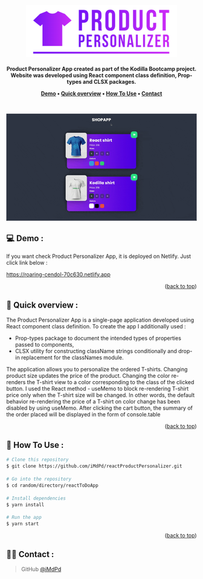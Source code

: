 <a id="readme-top"></a>

<p align="center">
  <br>
 <img src="./public/main-logo.png" alt="logo" width="400"></a>
</p>

<h4 align="center">Product Personalizer App created as part of the Kodilla Bootcamp project. <br /> Website was developed using React component class definition, Prop-types and CLSX packages.

<br/>

<p align="center">
  <a href="#demo">Demo</a> •
  <a href="#overview">Quick overview</a> •
  <a href="#how-to-use">How To Use</a> •
  <a href="#contact">Contact</a>
</p>

<br />

<p align="center">
  <img src="./public/overview.gif" alt="animated" />
<p>

## 💻 <a id="demo">Demo :</a>

If you want check Product Personalizer App, it is deployed on Netlify. Just click link below :
<br />

https://roaring-cendol-70c630.netlify.app

<p align="right">(<a href="#readme-top">back to top</a>)</p>

## 🚀 <a id="overview">Quick overview :</a>

The Product Personalizer App is a single-page application developed using React component class definition. To create the app I additionally used :

- Prop-types package to document the intended types of properties passed to components,
- CLSX utility for constructing className strings conditionally and drop-in replacement for the classNames module.

The application allows you to personalize the ordered T-shirts. Changing product size updates the price of the product. Changing the color re-renders the T-shirt view to a color corresponding to the class of the clicked button. I used the React method - useMemo to block re-rendering T-shirt price only when the T-shirt size will be changed. In other words, the default behavior re-rendering the price of a T-shirt on color change has been disabled by using useMemo. After clicking the cart button, the summary of the order placed will be displayed in the form of console.table

<p align="right">(<a  href="#readme-top">back to top</a>)</p>

## 💾 <a id="how-to-use">How To Use :</a>

```bash
# Clone this repository
$ git clone https://github.com/iMdPd/reactProductPersonalizer.git

# Go into the repository
$ cd random/directory/reactToDoApp

# Install dependencies
$ yarn install

# Run the app
$ yarn start
```

<p align="right">(<a href="#readme-top">back to top</a>)</p>

## 🤙🏻 <a id="contact">Contact :</a>

> GitHub [@iMdPd](https://github.com/iMdPd)
